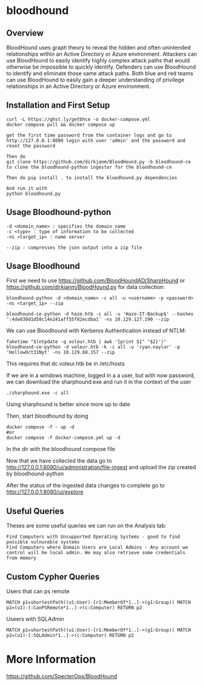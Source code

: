 # bloodhound

## Overview

BloodHound uses graph theory to reveal the hidden and often unintended relationships within an Active Directory or Azure environment. Attackers can use BloodHound to easily identify highly complex attack paths that would otherwise be impossible to quickly identify. Defenders can use BloodHound to identify and eliminate those same attack paths. Both blue and red teams can use BloodHound to easily gain a deeper understanding of privilege relationships in an Active Directory or Azure environment.


## Installation and First Setup

    curl -L https://ghst.ly/getbhce -o docker-compose.yml
    docker compose pull && docker compose up

    get the first time password from the container logs and go to http://127.0.0.1:8080 login with user 'admin' and the password and reset the password

    Then do
    git clone https://github.com/dirkjanm/BloodHound.py -b bloodhound-ce
    to clone the bloodhound-python ingestor for the bloodhound-ce

    Then do pip install . to install the bloodhound.py dependencies

    And run it with
    python bloodhound.py

## Usage Bloodhound-python

    -d <domain_name> : specifies the domain name
    -c <type> : type of information to be collected
    -ns <target_ip> : name server

    --zip : compresses the json output into a zip file



## Usage Bloodhound

First we need to use https://github.com/BloodHoundAD/SharpHound or https://github.com/dirkjanm/BloodHound.py for data collection:

```shell
bloodhound-python -d <domain_name> -c all -u <username> -p <password> -ns <target_ip> --zip
```

```shell
bloodhound-ce-python -d haze.htb -c all -u 'Haze-IT-Backup$' --hashes ':4de830d1d58c14e241aff55f82ecdba1' -ns 10.129.127.190 --zip
```

We can use Bloodhound with Kerberos Authentication instead of NTLM:

```shell
faketime "$(ntpdate -q voleur.htb | awk '{print $1" "$2}')"  bloodhound-ce-python -d voleur.htb -k -c all -u 'ryan.naylor' -p 'HollowOct31Nyt' -ns 10.129.68.157 --zip
```
This requires that dc.voleur.htb be in /etc/hosts



If we are in a windows machine, logged in a a user, but with now password, we can download the sharphound.exe and run it in the context of the user

    ./sharphound.exe -c all

Using sharphound is better since more up to date

Then, start bloodhound by doing

```shell
docker compose -f - up -d
#or
docker compose -f docker-compose.yml up -d
```

In the dir with the bloodhound compose file

Now that we have collected the data go to http://127.0.0.1:8080/ui/administration/file-ingest and upload the zip created by bloodhound-python

After the status of the ingested data changes to complete go to http://127.0.0.1:8080/ui/explore


## Useful Queries

Theses are some useful queries we can run on the Analysis tab:

    Find Computers with Unsupported Operating Systems - good to find possible vulnureble systems
    Find Computers where Domain Users are Local Admins - Any account we control will be local admin. We may also retrieve some credentials from memory

## Custom Cypher Queries

Users that can ps remote

    MATCH p1=shortestPath((u1:User)-[r1:MemberOf*1..]->(g1:Group)) MATCH p2=(u1)-[:CanPSRemote*1..]->(c:Computer) RETURN p2

Useers with SQLAdmin

    MATCH p1=shortestPath((u1:User)-[r1:MemberOf*1..]->(g1:Group)) MATCH p2=(u1)-[:SQLAdmin*1..]->(c:Computer) RETURN p2

# More Information

https://github.com/SpecterOps/BloodHound